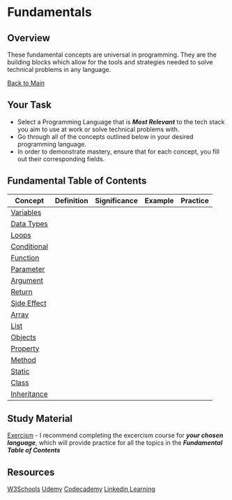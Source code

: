 # Fundamentals

## Overview
These fundamental concepts are universal in programming. They are the building blocks which allow for the tools and strategies needed to solve technical problems in any language. 

[Back to Main](../README.md)

## Your Task
- Select a Programming Language that is ***Most Relevant*** to the tech stack you aim to use at work or solve technical problems with. 
- Go through all of the concepts outlined below in your desired programming language. 
- In order to demonstrate mastery, ensure that for each concept, you fill out their corresponding fields. 

## Fundamental Table of Contents

| Concept | Definition | Significance | Example | Practice |
| ----------------- | -------- | -------- | -------- | -------- |
| [Variables](https://www.w3schools.com/js/js_variables.asp) |  |  |  |  |
| [Data Types](https://www.w3schools.com/js/js_datatypes.asp) |  |  |  |  |
| [Loops](https://www.w3schools.com/js/js_loop_for.asp) |  |  |  |  |
| [Conditional](https://www.w3schools.com/js/js_if_else.asp) |  |  |  |  |
| [Function](https://www.w3schools.com/js/js_functions.asp) |  |  |  |  |
| [Parameter](#value6) |  |  |  |  |
| [Argument](#value7) |  |  |  |  |
| [Return](#value8) |  |  |  |  |
| [Side Effect](#value9) |  |  |  |  |
| [Array](#value10) |  |  |  |  |
| [List](#value11) |  |  |  |  |
| [Objects](#value12) |  |  |  |  |
| [Property](#value13) |  |  |  |  |
| [Method](#value14) |  |  |  |  |
| [Static](#value15) |  |  |  |  |
| [Class](#value16) |  |  |  |  |
| [Inheritance](#value17) |  |  |  |  |

## Study Material 

[Exercism](http://exercism.org/) - I recommend completing the excercism course for ***your chosen language***, which will provide practice for all the topics in the ***Fundamental Table of Contents***

## Resources

[W3Schools](https://www.w3schools.com/)
[Udemy](https://www.udemy.com/)
[Codecademy](https://www.codecademy.com/)
[Linkedin Learning](https://learning.linkedin.com/)


